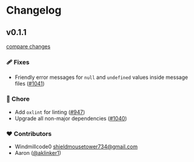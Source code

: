 # Changelog

## v0.1.1

[compare changes](https://github.com/wxt-dev/wxt/compare/i18n-v0.1.0...i18n-v0.1.1)

### 🩹 Fixes

- Friendly error messages for `null` and `undefined` values inside message files ([#1041](https://github.com/wxt-dev/wxt/pull/1041))

### 🏡 Chore

- Add  `oxlint` for linting ([#947](https://github.com/wxt-dev/wxt/pull/947))
- Upgrade all non-major dependencies ([#1040](https://github.com/wxt-dev/wxt/pull/1040))

### ❤️ Contributors

- Windmillcode0 <shieldmousetower734@gmail.com>
- Aaron ([@aklinker1](http://github.com/aklinker1))